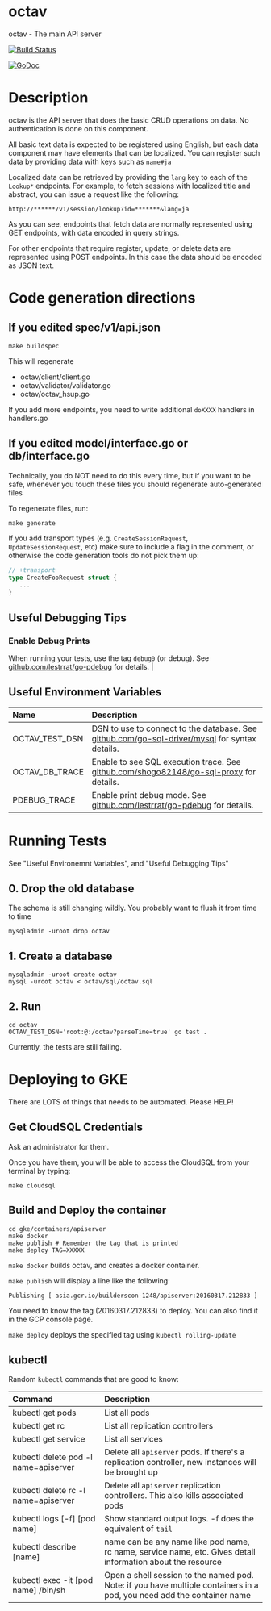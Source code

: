 # octav

octav - The main API server

[![Build Status](https://travis-ci.org/builderscon/octav.svg?branch=master)](https://travis-ci.org/builderscon/octav)

[![GoDoc](https://godoc.org/github.com/builderscon/octav/octav?status.svg)](https://godoc.org/github.com/builderscon/octav/octav)

# Description

octav is the API server that does the basic CRUD operations on data.
No authentication is done on this component.

All basic text data is expected to be registered using English, but
each data component may have elements that can be localized.
You can register such data by providing data with keys such as `name#ja`

Localized data can be retrieved by providing the `lang` key to each of
the `Lookup*` endpoints. For example, to fetch sessions with localized
title and abstract, you can issue a request like the following:

```
http://******/v1/session/lookup?id=*******&lang=ja
```

As you can see, endpoints that fetch data are normally represented using
GET endpoints, with data encoded in query strings.

For other endpoints that require register, update, or delete data are
represented using POST endpoints. In this case the data should be
encoded as JSON text.

# Code generation directions

## If you edited spec/v1/api.json

```
make buildspec
```

This will regenerate 

* octav/client/client.go
* octav/validator/validator.go
* octav/octav_hsup.go

If you add more endpoints, you need to write additional `doXXXX` handlers in handlers.go

## If you edited model/interface.go or db/interface.go

Technically, you do NOT need to do this every time, but if you want to be safe, whenever you touch these files you should regenerate auto-generated files

To regenerate files, run:

```
make generate
```

If you add transport types (e.g. `CreateSessionRequest`, `UpdateSessionRequest`, etc) make sure to include a flag in the comment, or otherwise the code generation tools do not pick them up:

```go
// +transport
type CreateFooRequest struct {
   ...
}
```

## Useful Debugging Tips

### Enable Debug Prints

When running your tests, use the tag `debug0` (or debug). See [github.com/lestrrat/go-pdebug](https://github.com/lestrrat/go-pdebug) for details. |

## Useful Environment Variables

| Name | Description |
|:-----|:------------|
|OCTAV_TEST_DSN | DSN to use to connect to the database. See [github.com/go-sql-driver/mysql](https://github.com/go-sql-driver/mysql) for syntax details. |
|OCTAV_DB_TRACE | Enable to see SQL execution trace. See [github.com/shogo82148/go-sql-proxy](https://github.com/shogo82148/go-sql-proxy) for details. |
|PDEBUG_TRACE | Enable print debug mode. See [github.com/lestrrat/go-pdebug](https://github.com/lestrrat/go-pdebug) for details. |


# Running Tests

See "Useful Environemnt Variables", and "Useful Debugging Tips"

## 0. Drop the old database

The schema is still changing wildly. You probably want to flush it from
time to time

```
mysqladmin -uroot drop octav
```

## 1. Create a database

```
mysqladmin -uroot create octav
mysql -uroot octav < octav/sql/octav.sql
```

## 2. Run

```
cd octav
OCTAV_TEST_DSN='root:@:/octav?parseTime=true' go test .
```

Currently, the tests are still failing.

# Deploying to GKE

There are LOTS of things that needs to be automated. Please HELP!

## Get CloudSQL Credentials

Ask an administrator for them.

Once you have them, you will be able to access the CloudSQL from your
terminal by typing:

```
make cloudsql
```

## Build and Deploy the container

```
cd gke/containers/apiserver
make docker
make publish # Remember the tag that is printed
make deploy TAG=XXXXX
```

`make docker` builds octav, and creates a docker container.

`make publish` will display a line like the following:

```
Publishing [ asia.gcr.io/builderscon-1248/apiserver:20160317.212833 ]
```

You need to know the tag (20160317.212833) to deploy. You can also find it
in the GCP console page.

`make deploy` deploys the specified tag using `kubectl rolling-update`

## kubectl

Random `kubectl` commands that are good to know:

| Command | Description |
|:--------|:------------|
| kubectl get pods | List all pods |
| kubectl get rc   | List all replication controllers |
| kubectl get service | List all services |
| kubectl delete pod -l name=apiserver | Delete all `apiserver` pods. If there's a replication controller, new instances will be brought up |
| kubectl delete rc -l name=apiserver | Delete all `apiserver` replication controllers. This also kills associated pods |
| kubectl logs \[-f\] \[pod name\] | Show standard output logs. -f does the equivalent of `tail` |
| kubectl describe \[name\] | name can be any name like pod name, rc name, service name, etc. Gives detail information about the resource |
| kubectl exec -it \[pod name\] /bin/sh | Open a shell session to the named pod. Note: if you have multiple containers in a pod, you need add the container name |

